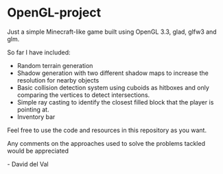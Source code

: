 # OpenGL-project
Just a simple Minecraft-like game built using OpenGL 3.3, glad, glfw3 and glm.

So far I have included:
- Random terrain generation
- Shadow generation with two different shadow maps to increase the resolution for nearby objects
- Basic collision detection system using cuboids as hitboxes and only comparing the vertices to detect intersections.
- Simple ray casting to identify the closest filled block that the player is pointing at.
- Inventory bar

Feel free to use the code and resources in this repository as you want.

Any comments on the approaches used to solve the problems tackled would be appreciated

\- David del Val
